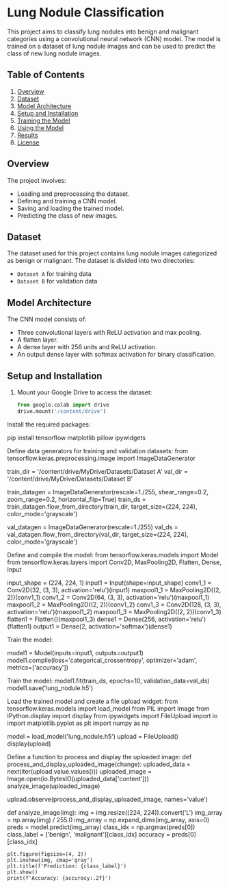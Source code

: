 # Lung Nodule Classification

This project aims to classify lung nodules into benign and malignant categories using a convolutional neural network (CNN) model. The model is trained on a dataset of lung nodule images and can be used to predict the class of new lung nodule images.

## Table of Contents
1. [Overview](#overview)
2. [Dataset](#dataset)
3. [Model Architecture](#model-architecture)
4. [Setup and Installation](#setup-and-installation)
5. [Training the Model](#training-the-model)
6. [Using the Model](#using-the-model)
7. [Results](#results)
8. [License](#license)

## Overview
The project involves:
- Loading and preprocessing the dataset.
- Defining and training a CNN model.
- Saving and loading the trained model.
- Predicting the class of new images.

## Dataset
The dataset used for this project contains lung nodule images categorized as benign or malignant. The dataset is divided into two directories:
- `Dataset A` for training data
- `Dataset B` for validation data

## Model Architecture
The CNN model consists of:
- Three convolutional layers with ReLU activation and max pooling.
- A flatten layer.
- A dense layer with 256 units and ReLU activation.
- An output dense layer with softmax activation for binary classification.

## Setup and Installation
1. Mount your Google Drive to access the dataset:
   ```python
   from google.colab import drive
   drive.mount('/content/drive')

Install the required packages:

pip install tensorflow matplotlib pillow ipywidgets

Define data generators for training and validation datasets:
from tensorflow.keras.preprocessing.image import ImageDataGenerator

train_dir = '/content/drive/MyDrive/Datasets/Dataset A'
val_dir = '/content/drive/MyDrive/Datasets/Dataset B'

train_datagen = ImageDataGenerator(rescale=1./255, shear_range=0.2, zoom_range=0.2, horizontal_flip=True)
train_ds = train_datagen.flow_from_directory(train_dir, target_size=(224, 224), color_mode='grayscale')

val_datagen = ImageDataGenerator(rescale=1./255)
val_ds = val_datagen.flow_from_directory(val_dir, target_size=(224, 224), color_mode='grayscale')


Define and compile the model:
from tensorflow.keras.models import Model
from tensorflow.keras.layers import Conv2D, MaxPooling2D, Flatten, Dense, Input

input_shape = (224, 224, 1)
input1 = Input(shape=input_shape)
conv1_1 = Conv2D(32, (3, 3), activation='relu')(input1)
maxpool1_1 = MaxPooling2D((2, 2))(conv1_1)
conv1_2 = Conv2D(64, (3, 3), activation='relu')(maxpool1_1)
maxpool1_2 = MaxPooling2D((2, 2))(conv1_2)
conv1_3 = Conv2D(128, (3, 3), activation='relu')(maxpool1_2)
maxpool1_3 = MaxPooling2D((2, 2))(conv1_3)
flatten1 = Flatten()(maxpool1_3)
dense1 = Dense(256, activation='relu')(flatten1)
output1 = Dense(2, activation='softmax')(dense1)

Train the model:


model1 = Model(inputs=input1, outputs=output1)
model1.compile(loss='categorical_crossentropy', optimizer='adam', metrics=['accuracy'])

Train the model:
model1.fit(train_ds, epochs=10, validation_data=val_ds)
model1.save('lung_nodule.h5')

Load the trained model and create a file upload widget:
from tensorflow.keras.models import load_model
from PIL import Image
from IPython.display import display
from ipywidgets import FileUpload
import io
import matplotlib.pyplot as plt
import numpy as np

model = load_model('lung_nodule.h5')
upload = FileUpload()
display(upload)

Define a function to process and display the uploaded image:
def process_and_display_uploaded_image(change):
    uploaded_data = next(iter(upload.value.values()))
    uploaded_image = Image.open(io.BytesIO(uploaded_data['content']))
    analyze_image(uploaded_image)

upload.observe(process_and_display_uploaded_image, names='value')

def analyze_image(img):
    img = img.resize((224, 224)).convert('L')
    img_array = np.array(img) / 255.0
    img_array = np.expand_dims(img_array, axis=0)
    preds = model.predict(img_array)
    class_idx = np.argmax(preds[0])
    class_label = ['benign', 'malignant'][class_idx]
    accuracy = preds[0][class_idx]

    plt.figure(figsize=(4, 2))
    plt.imshow(img, cmap='gray')
    plt.title(f'Prediction: {class_label}')
    plt.show()
    print(f'Accuracy: {accuracy:.2f}')
